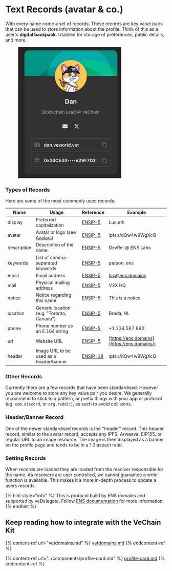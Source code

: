 # Text Records (avatar & co.)

With every name come a set of records. These records are key value pairs that can be used to store information about the profile. Think of this as a user's **digital backpack**. Utalized for storage of preferences, public details, and more.

<figure><img src="../.gitbook/assets/image (7).png" alt="" width="322"><figcaption></figcaption></figure>

### Types of Records

Here are some of the most commonly used records:

| Name        | Usage                                                                | Reference                                     | Example                                     |
| ----------- | -------------------------------------------------------------------- | --------------------------------------------- | ------------------------------------------- |
| display     | Preferred capitalization                                             | [ENSIP-5](https://docs.ens.domains/ensip/5)   | Luc.eth                                     |
| avatar      | Avatar or logo (see [Avatars](https://docs.ens.domains/web/avatars)) | [ENSIP-5](https://docs.ens.domains/ensip/5)   | ipfs://dQw4w9WgXcQ                          |
| description | Description of the name                                              | [ENSIP-5](https://docs.ens.domains/ensip/5)   | DevRel @ ENS Labs                           |
| keywords    | List of comma-separated keywords                                     | [ENSIP-5](https://docs.ens.domains/ensip/5)   | person, ens                                 |
| email       | Email address                                                        | [ENSIP-5](https://docs.ens.domains/ensip/5)   | [luc@ens.domains](mailto:luc@ens.domains)   |
| mail        | Physical mailing address                                             | [ENSIP-5](https://docs.ens.domains/ensip/5)   | V3X HQ                                      |
| notice      | Notice regarding this name                                           | [ENSIP-5](https://docs.ens.domains/ensip/5)   | This is a notice                            |
| location    | Generic location (e.g. "Toronto, Canada")                            | [ENSIP-5](https://docs.ens.domains/ensip/5)   | Breda, NL                                   |
| phone       | Phone number as an E.164 string                                      | [ENSIP-5](https://docs.ens.domains/ensip/5)   | +1 234 567 890                              |
| url         | Website URL                                                          | [ENSIP-5](https://docs.ens.domains/ensip/5)   | [https://ens.domains](https://ens.domains/) |
| header      | Image URL to be used as a header/banner                              | [ENSIP-18](https://docs.ens.domains/ensip/18) | ipfs://dQw4w9WgXcQ                          |

### Other Records

Currently there are a few records that have been standardised. However you are welcome to store any key value pair you desire. We generally recommend to stick to a pattern, or prefix things with your app or protocol (eg. `com.discord`, or `org.reddit`), as such to avoid collisions.

### Header/Banner Record <a href="#header-banner-record" id="header-banner-record"></a>

One of the newer standardised records is the "header" record. This header record, similar to the avatar record, accepts any IPFS, Arweave, EIP155, or regular URL to an image resource. The image is then displayed as a banner on the profile page and tends to be in a 1:3 aspect ratio.

### Setting Records <a href="#setting-records" id="setting-records"></a>

When records are loaded they are loaded from the resolver responsible for the name. As resolvers are user controlled, we cannot guarantee a write function is available. This makes it a more in-depth process to update a users records.

{% hint style="info" %}
This is protocol build by ENS domains and supported by veDelegate. Follow [ENS documentation ](https://docs.ens.domains/web/records)for more information.
{% endhint %}

## Keep reading how to integrate with the VeChain Kit

{% content-ref url="vetdomains.md" %}
[vetdomains.md](vetdomains.md)
{% endcontent-ref %}

{% content-ref url="../components/profile-card.md" %}
[profile-card.md](../components/profile-card.md)
{% endcontent-ref %}
